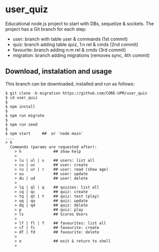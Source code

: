 
# user_quiz
Educational node.js project to start with DBs, sequelize & sockets. The project has a Git branch for each step:

- user: branch with table user & commands (1st commit)
- quiz: branch adding table quiz, 1:n rel & cmds (2nd commit)
- favourite: branch adding n:m rel & cmds (3rd commit)
- migration: branch adding migrations (removes sync, 4th commit)

## Download, instalation and usage

This branch can be downloaded, installed and run as follows:

```
$ git clone -b migration https://github.com/CORE-UPM/user_quiz
$ cd user_quiz
$
$ npm install
$
$ npm run migrate
$
$ npm run seed
$
$ npm start     ##  or 'node main'
....
> h
  Commands (params are requested after):
    > h              ## show help
    >
    > lu | ul | u    ## users: list all
    > cu | uc        ## user: create
    > ru | ur | r    ## user: read (show age)
    > uu             ## user: update
    > du | ud        ## user: delete
    >
    > lq | ql | q    ## quizzes: list all
    > cq | qc        ## quiz: create
    > tq | qt | t    ## quiz: test (play)
    > uq | qu        ## quiz: update
    > dq | qd        ## quiz: delete
    > p              ## quiz: play
    > ls             ## Scores Users
    >
    > lf | fl | f    ## favourites: list all
    > cf | fc        ## favourite: create
    > df | fd        ## favourite: delete
    >
    > e              ## exit & return to shell
    > 
```

